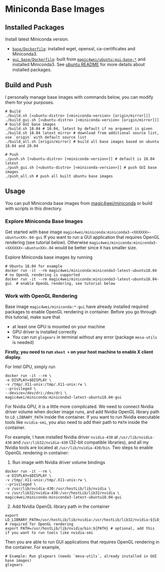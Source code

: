 # Miniconda Base Images

## Installed Packages

Install latest Miniconda version.

- [`base/Dockerfile`](base/Dockerfile): installed wget, openssl, ca-certificates and Miniconda3.
- [`gui_base/Dockerfile`](gui_base/Dockerfile): built from [`magic4wei/ubuntu:gui-base-*`](https://hub.docker.com/r/magic4wei/ubuntu) and installed Miniconda3. See [ubuntu README](../ubuntu/README.md) for more details about installed packages.

## Build and Push

I personally manage base images with commands below, you can modify them for your purposes.

```shell
# Build
./build.sh [<ubuntu-distro> [<miniconda-version> [origin/mirror]]]
./build_gui.sh [<ubuntu-distro> [<miniconda-version> [origin/mirror]]] # build GUI base images
./build.sh 18.04 # 18.04, latest by default if no argument is given
./build.sh 18.04 latest mirror # download from additional source list, use `origin` with default source list
./build_all.sh [origin/mirror] # build all base images based on ubuntu 18.04 and 20.04

# Push
./push.sh [<ubuntu-distro> [<miniconda-version>]] # default is 18.04 latest
./push_gui.sh [<ubuntu-distro> [<miniconda-version>]] # push GUI base images
./push_all.sh # push all built ubuntu base images
```

## Usage

You can pull Miniconda base images from [magic4wei/miniconda](https://hub.docker.com/r/magic4wei/miniconda) or build with scripts in this directory.

### Explore Miniconda Base Images

Get started with base image `magic4wei/miniconda:miniconda3-<XXXXXX>-ubuntu<XX>.04-gui` If you want to run a GUI application that requires OpenGL rendering (see tutorial below). Otherwise `magic4wei/miniconda:miniconda3-<XXXXXX>-ubuntu<XX>.04` would be better since it has smaller size.

Explore Miniconda base images by running

```shell
# Ubuntu 18.04 for example
docker run -it --rm magic4wei/miniconda:miniconda3-latest-ubuntu18.04  # no OpenGL rendering is supported
docker run -it --rm magic4wei/miniconda:miniconda3-latest-ubuntu18.04-gui  # enable OpenGL rendering, see tutorial below
```

### Work with OpenGL Rendering

Base image `magic4wei/miniconda:*-gui` have already installed required packages to enable OpenGL rendering in container. Before you go through this tutorial, make sure that
- at least one GPU is mounted on your machine
- GPU driver is installed correctly
- You can run `glxgears` in terminal without any error (package `mesa-utils` is needed)

**Firstly, you need to run `xhost +` on your host machine to enable X client display.**

For Intel GPU, simply run

```shell
docker run -it --rm \
-e DISPLAY=$DISPLAY \
-v /tmp/.X11-unix:/tmp/.X11-unix:rw \
--privileged \
--device=/dev/dri:/dev/dri \
magic4wei/miniconda:miniconda3-latest-ubuntu18.04-gui
```

For Nvidia GPU, it is a little more complicated. We need to connect Nvidia driver volume when docker image runs, and add Nvidia OpenGL library path to `LD_LIBRARY_PATH` inside the container. If you want to run Nvidia executable tools like `nvidia-smi`, you also need to add their path to `PATH` inside the container.

For example, I have installed Nvidia driver `nvidia-430` at `/usr/lib/nvidia-430` and `/usr/lib32/nvidia-430` (32-bit compatible libraries), and all my Nvidia tools are located at `/usr/lib/nvidia-430/bin`. Two steps to enable OpenGL rendering in container:

1. Run image with Nvidia driver volume bindings
```shell
docker run -it --rm \
-e DISPLAY=$DISPLAY \
-v /tmp/.X11-unix:/tmp/.X11-unix:rw \
--privileged \
-v /usr/lib/nvidia-430:/usr/hostLib/lib/nvidia \
-v /usr/lib32/nvidia-430:/usr/hostLib/lib32/nvidia \
magic4wei/miniconda:miniconda3-latest-ubuntu18.04-gui
```
2. Add Nvidia OpenGL library path in the container
```shell
export LD_LIBRARY_PATH=/usr/hostLib/lib/nvidia:/usr/hostLib/lib32/nvidia:${LD_LIBRARY_PATH} # required for OpenGL rendering
export PATH=/usr/hostLib/lib/nvidia/bin:${PATH} # optional, add this if you want to run tools like nvidia-smi
```

Then you are able to run GUI applications that requires OpenGL rendering in the container. For example,

```shell
# Example: Run glxgears (needs `mesa-utils`, already installed in GUI base images)
glxgears
```
